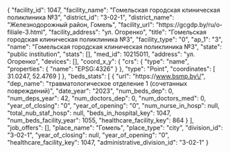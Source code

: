 {
    "facility_id": 1047,
    "facility_name": "Гомельская городская клиническая поликлиника №3",
    "district_id": "3-02-1",
    "district_name": "Железнодорожный район, Гомель",
    "facility_url": "https:\/\/gcgdp.by\/ru\/o-filiale-3.html",
    "facility_address": "ул. Огоренко",
    "title": "Гомельская городская клиническая поликлиника №3",
    "facility_type": "0",
    "ap_1": "3",
    "name": "Гомельская городская клиническая поликлиника №3",
    "state": "public institution",
    "stats": [],
    "med_id": 10215011,
    "address": "ул. Огоренко",
    "devices": [],
    "coord_x_y": {
        "crs": {
            "type": "name",
            "properties": {
                "name": "EPSG:4326"
            }
        },
        "type": "Point",
        "coordinates": [
            31.0247,
            52.4769
        ]
    },
    "beds_stats": [
        {
            "url": "https:\/\/www.bsmp.by\/",
            "dep_name": "травматологическое отделение 1 (сочетанных повреждений)",
            "date_year": "2023",
            "num_beds_dep": 0,
            "num_deps_year": 42,
            "num_doctors_dep": 0,
            "num_doctors_med": 0,
            "year_of_closing": "0",
            "year_of_opening": "0",
            "num_nurse_in_hosp": null,
            "total_nub_staf_hosp": null,
            "beds_in_hospital_key": 1047,
            "num_beds_facility_year": 1055,
            "healthcare_facility_key": 864
        }
    ],
    "job_offers": [],
    "place_name": "Гомель",
    "place_type": "city",
    "division_id": "3-02-1",
    "year_of_closing": null,
    "year_of_opening": "0",
    "healthcare_facility_key": 1047,
    "administrative_division_id": "3-02-1"
}